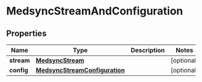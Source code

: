# MedsyncStreamAndConfiguration

## Properties
Name | Type | Description | Notes
------------ | ------------- | ------------- | -------------
**stream** | [**MedsyncStream**](MedsyncStream.md) |  |  [optional]
**config** | [**MedsyncStreamConfiguration**](MedsyncStreamConfiguration.md) |  |  [optional]
